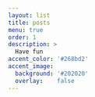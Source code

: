 ```yaml
---
layout: list
title: posts
menu: true
order: 1
description: >
  Have fun
accent_color: '#268bd2'
accent_image:
  background: '#202020'
  overlay:    false
---
```

